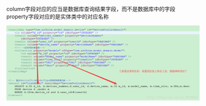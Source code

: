 column字段对应的应当是数据库查询结果字段，而不是数据库中的字段<br>
property字段对应的是实体类中的对应名称

![](https://github.com/NTFSk/JavaLearning/blob/master/pictures/20170308091601583.png)
